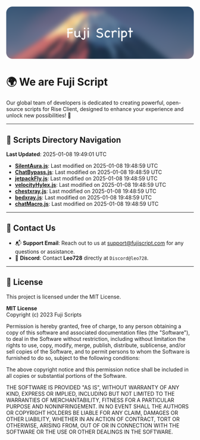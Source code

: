 ![Banner](.github/b.webp)

# 🌍 **We are Fuji Script**

Our global team of developers is dedicated to creating powerful, open-source scripts for Rise Client, designed to enhance your experience and unlock new possibilities! 🌟

---
<!-- SCRIPTS_NAVIGATION_START -->
## 📂 **Scripts Directory Navigation**

**Last Updated**: 2025-01-08 19:49:01 UTC

- **[SilentAura.js](scripts/SilentAura.js)**: Last modified on 2025-01-08 19:48:59 UTC
- **[ChatBypass.js](scripts/ChatBypass.js)**: Last modified on 2025-01-08 19:48:59 UTC
- **[jetpackFly.js](scripts/jetpackFly.js)**: Last modified on 2025-01-08 19:48:59 UTC
- **[velocityHylex.js](scripts/velocityHylex.js)**: Last modified on 2025-01-08 19:48:59 UTC
- **[chestxray.js](scripts/chestxray.js)**: Last modified on 2025-01-08 19:48:59 UTC
- **[bedxray.js](scripts/bedxray.js)**: Last modified on 2025-01-08 19:48:59 UTC
- **[chatMacro.js](scripts/chatMacro.js)**: Last modified on 2025-01-08 19:48:59 UTC

<!-- SCRIPTS_NAVIGATION_END -->

---

## 💬 **Contact Us**  
- 📬 **Support Email**: Reach out to us at [support@fujiscript.com](mailto:support@fujiscript.com) for any questions or assistance.  
- 💬 **Discord**: Contact **Leo728** directly at `Discord@leo728`.

---

## 📜 **License**

This project is licensed under the MIT License.  

**MIT License**  
Copyright (c) 2023 Fuji Scripts  

Permission is hereby granted, free of charge, to any person obtaining a copy of this software and associated documentation files (the "Software"), to deal in the Software without restriction, including without limitation the rights to use, copy, modify, merge, publish, distribute, sublicense, and/or sell copies of the Software, and to permit persons to whom the Software is furnished to do so, subject to the following conditions:  

The above copyright notice and this permission notice shall be included in all copies or substantial portions of the Software.  

THE SOFTWARE IS PROVIDED "AS IS", WITHOUT WARRANTY OF ANY KIND, EXPRESS OR IMPLIED, INCLUDING BUT NOT LIMITED TO THE WARRANTIES OF MERCHANTABILITY, FITNESS FOR A PARTICULAR PURPOSE AND NONINFRINGEMENT. IN NO EVENT SHALL THE AUTHORS OR COPYRIGHT HOLDERS BE LIABLE FOR ANY CLAIM, DAMAGES OR OTHER LIABILITY, WHETHER IN AN ACTION OF CONTRACT, TORT OR OTHERWISE, ARISING FROM, OUT OF OR IN CONNECTION WITH THE SOFTWARE OR THE USE OR OTHER DEALINGS IN THE SOFTWARE.  
